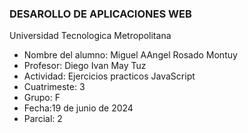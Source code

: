### DESAROLLO DE APLICACIONES WEB
<P>
Universidad Tecnologica Metropolitana
</P>

- Nombre del alumno: Miguel AAngel Rosado Montuy
- Profesor: Diego Ivan May Tuz
- Actividad:  Ejercicios practicos JavaScript
- Cuatrimeste: 3
- Grupo: F
- Fecha:19 de junio de 2024
- Parcial: 2
